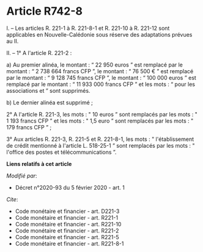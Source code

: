 # Article R742-8

I. – Les articles R. 221-1 à R. 221-8-1 et R. 221-10 à R. 221-12 sont applicables en Nouvelle-Calédonie sous réserve des
adaptations prévues au II.

II. – 1° A l'article R. 221-2 :

a) Au premier alinéa, le montant : “ 22 950 euros ” est remplacé par le montant : “ 2 738 664 francs CFP ”, le montant : “ 76
500 € ” est remplacé par le montant : “ 9 128 745 francs CFP ”, le montant : “ 100 000 euros ” est remplacé par le montant :
“ 11 933 000 francs CFP ” et les mots : “ pour les associations et ” sont supprimés.

b) Le dernier alinéa est supprimé ;

2° A l'article R. 221-3, les mots : " 10 euros ” sont remplacés par les mots : " 1 193 francs CFP ” et les mots : " 1,5 euro
” sont remplacés par les mots : " 179 francs CFP ” ;

3° Aux articles R. 221-3, R. 221-5 et R. 221-8-1, les mots : " l'établissement de crédit mentionné à l'article L. 518-25-1 ”
sont remplacés par les mots : " l'office des postes et télécommunications ”.

**Liens relatifs à cet article**

_Modifié par_:

  - Décret n°2020-93 du 5 février 2020 - art. 1

_Cite_:

  - Code monétaire et financier - art. D221-3
  - Code monétaire et financier - art. R221-1
  - Code monétaire et financier - art. R221-10
  - Code monétaire et financier - art. R221-2
  - Code monétaire et financier - art. R221-5
  - Code monétaire et financier - art. R221-8-1
